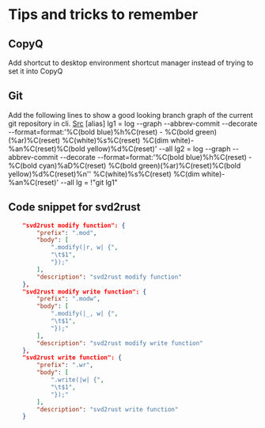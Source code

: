 # Tips and tricks to remember

## CopyQ
Add shortcut to desktop environment shortcut manager instead of trying to set it into CopyQ

## Git 
Add the following lines to show a good looking branch graph of the current git repository in cli. [Src](https://stackoverflow.com/questions/1057564/pretty-git-branch-graphs)
[alias]
lg1 = log --graph --abbrev-commit --decorate --format=format:'%C(bold blue)%h%C(reset) - %C(bold green)(%ar)%C(reset) %C(white)%s%C(reset) %C(dim white)- %an%C(reset)%C(bold yellow)%d%C(reset)' --all
lg2 = log --graph --abbrev-commit --decorate --format=format:'%C(bold blue)%h%C(reset) - %C(bold cyan)%aD%C(reset) %C(bold green)(%ar)%C(reset)%C(bold yellow)%d%C(reset)%n''          %C(white)%s%C(reset) %C(dim white)- %an%C(reset)' --all
lg = !"git lg1"

## Code snippet for svd2rust
```json
	"svd2rust modify function": {
		"prefix": ".mod",
		"body": [
			".modify(|r, w| {",
			"\t$1",
			"});"
		],
		"description": "svd2rust modify function"
	},
	"svd2rust modify write function": {
		"prefix": ".modw",
		"body": [
			".modify(|_, w| {",
			"\t$1",
			"});"
		],
		"description": "svd2rust modify write function"
	},
	"svd2rust write function": {
		"prefix": ".wr",
		"body": [
			".write(|w| {",
			"\t$1",
			"});"
		],
		"description": "svd2rust write function"
	}
```
